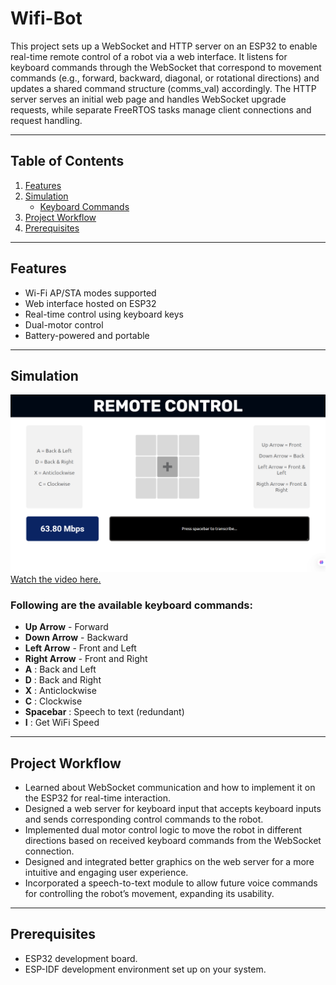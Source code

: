 # Wifi-Bot

This project sets up a WebSocket and HTTP server on an ESP32 to enable real-time remote control of a robot via a web interface. It listens for keyboard commands through the WebSocket that correspond to movement commands (e.g., forward, backward, diagonal, or rotational directions) and updates a shared command structure (comms_val) accordingly. The HTTP server serves an initial web page and handles WebSocket upgrade requests, while separate FreeRTOS tasks manage client connections and request handling.

---

## Table of Contents

1. [Features](#features)
2. [Simulation](#simulation)
    - [Keyboard Commands](#following-are-the-available-keyboard-commands)
3. [Project Workflow](#project-workflow)
4. [Prerequisites](#prerequisites)

---

## Features

-  Wi-Fi AP/STA modes supported
-  Web interface hosted on ESP32
-  Real-time control using keyboard keys
-  Dual-motor control
-  Battery-powered and portable

---

## Simulation

![](RCServer.png)
[Watch the video here.](https://youtu.be/GZs8fGLvjdY)

### Following are the available keyboard commands:

- **Up Arrow** - Forward
- **Down Arrow** - Backward
- **Left Arrow** - Front and Left
- **Right Arrow** - Front and Right
- **A** : Back and Left
- **D** : Back and Right
- **X** : Anticlockwise
- **C** : Clockwise
- **Spacebar** : Speech to text (redundant)
- **I** : Get WiFi Speed

---

## Project Workflow

- Learned about WebSocket communication and how to implement it on the ESP32 for real-time interaction.
- Designed a web server for keyboard input that accepts keyboard inputs and sends corresponding control commands to the robot.
- Implemented dual motor control logic to move the robot in different directions based on received keyboard commands from the WebSocket connection.
- Designed and integrated better graphics on the web server for a more intuitive and engaging user experience.
- Incorporated a speech-to-text module to allow future voice commands for controlling the robot’s movement, expanding its usability.

---

## Prerequisites

- ESP32 development board.
- ESP-IDF development environment set up on your system.
